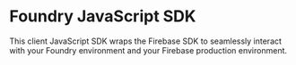 # Foundry JavaScript SDK
This client JavaScript SDK wraps the Firebase SDK to seamlessly interact with your Foundry environment and your Firebase production environment.